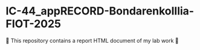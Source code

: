 # IC-44_appRECORD-BondarenkoIllia-FIOT-2025
📃 This repository contains a report HTML document of my lab work 📃
